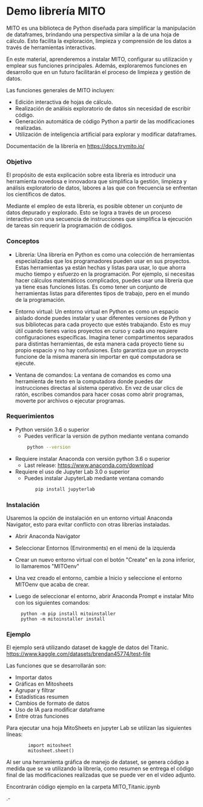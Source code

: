 # Demo librería MITO

MITO es una biblioteca de Python diseñada para simplificar la manipulación de dataframes, brindando una perspectiva similar a la de una hoja de cálculo. Esto facilita la exploración, limpieza y comprensión de los datos a través de herramientas interactivas.

En este material, aprenderemos a instalar MITO, configurar su utilización y emplear sus funciones principales. Además, exploraremos funciones en desarrollo que en un futuro facilitarán el proceso de limpieza y gestión de datos.

Las funciones generales de MITO incluyen:
- Edición interactiva de hojas de cálculo.
- Realización de análisis exploratorio de datos sin necesidad de escribir código.
- Generación automática de código Python a partir de las modificaciones realizadas.
- Utilización de inteligencia artificial para explorar y modificar dataframes.

Documentación de la librería en https://docs.trymito.io/

### Objetivo

El propósito de esta explicación sobre esta librería es introducir una herramienta novedosa e innovadora que simplifica la gestión, limpieza y análisis exploratorio de datos, labores a las que con frecuencia se enfrentan los científicos de datos.

Mediante el empleo de esta librería, es posible obtener un conjunto de datos depurado y explorado. Esto se logra a través de un proceso interactivo con una secuencia de instrucciones que simplifica la ejecución de tareas sin requerir la programación de códigos.

### Conceptos

- Librería: Una librería en Python es como una colección de herramientas especializadas que los programadores pueden usar en sus proyectos. Estas herramientas ya están hechas y listas para usar, lo que ahorra mucho tiempo y esfuerzo en la programación. Por ejemplo, si necesitas hacer cálculos matemáticos complicados, puedes usar una librería que ya tiene esas funciones listas. Es como tener un conjunto de herramientas listas para diferentes tipos de trabajo, pero en el mundo de la programación.
  
- Entorno virtual: Un entorno virtual en Python es como un espacio aislado donde puedes instalar y usar diferentes versiones de Python y sus bibliotecas para cada proyecto que estés trabajando. Esto es muy útil cuando tienes varios proyectos en curso y cada uno requiere configuraciones específicas. Imagina tener compartimentos separados para distintas herramientas, de esta manera cada proyecto tiene su propio espacio y no hay confusiones. Esto garantiza que un proyecto funcione de la misma manera sin importar en qué computadora se ejecute.
  
- Ventana de comandos: La ventana de comandos es como una herramienta de texto en la computadora donde puedes dar instrucciones directas al sistema operativo. En vez de usar clics de ratón, escribes comandos para hacer cosas como abrir programas, moverte por archivos o ejecutar programas.
  
### Requerimientos

- Python versión 3.6 o superior
    - Puedes verificar la versión de python mediante ventana comando
        ```sh
         python --version
         ```
- Requiere instalar Anaconda con versión python 3.6 o superior
    - Last release: https://www.anaconda.com/download
- Requiere el uso de Jupyter Lab 3.0 o superior
    - Puedes instalar JupyterLab mediante ventana comando
        ```sh
            pip install jupyterlab
         ```
### Instalación

Usaremos la opción de instalación en un entorno virtual Anaconda Navigator, esto para evitar conflicto con otras librerías instaladas.

- Abrir Anaconda Navigator
- Seleccionar Entornos (Environments) en el menú de la izquierda
- Crear un nuevo entorno virtual con el botón "Create" en la zona inferior, lo llamaremos "MITOenv"
- Una vez creado el entorno, cambie a Inicio y seleccione el entorno MITOenv que acaba de crear.
- Luego de seleccionar el entorno, abrir Anaconda Prompt e instalar Mito con los siguientes comandos:

        python -m pip install mitoinstaller
        python -m mitoinstaller install
        
### Ejemplo

El ejemplo será utilizando dataset de kaggle de datos del Titanic. https://www.kaggle.com/datasets/brendan45774/test-file

Las funciones que se desarrollarán son:
- Importar datos
- Gráficas en Mitosheets
- Agrupar y filtrar
- Estadísticas resumen
- Cambios de formato de datos
- Uso de IA para modificar dataframe
- Entre otras funciones

Para ejecutar una hoja MitoSheets en jupyter Lab se utilizan las siguientes líneas:

            import mitosheet
            mitosheet.sheet()

Al ser una herramienta gráfica de manejo de dataset, se genera código a medida que se va utilizando la librería, como resumen se entrega el código final de las modificaciones realizadas que se puede ver en el video adjunto.

Encontrarán código ejemplo  en la carpeta MITO_Titanic.ipynb


.-
